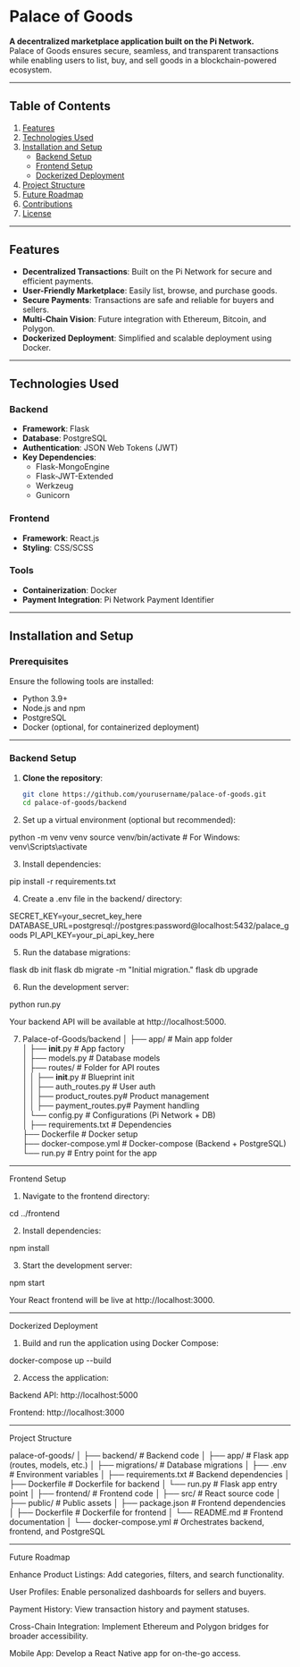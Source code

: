 # Palace of Goods

**A decentralized marketplace application built on the Pi Network.**  
Palace of Goods ensures secure, seamless, and transparent transactions while enabling users to list, buy, and sell goods in a blockchain-powered ecosystem.

---

## Table of Contents

1. [Features](#features)
2. [Technologies Used](#technologies-used)
3. [Installation and Setup](#installation-and-setup)
   - [Backend Setup](#backend-setup)
   - [Frontend Setup](#frontend-setup)
   - [Dockerized Deployment](#dockerized-deployment)
4. [Project Structure](#project-structure)
5. [Future Roadmap](#future-roadmap)
6. [Contributions](#contributions)
7. [License](#license)

---

## Features

- **Decentralized Transactions**: Built on the Pi Network for secure and efficient payments.
- **User-Friendly Marketplace**: Easily list, browse, and purchase goods.
- **Secure Payments**: Transactions are safe and reliable for buyers and sellers.
- **Multi-Chain Vision**: Future integration with Ethereum, Bitcoin, and Polygon.
- **Dockerized Deployment**: Simplified and scalable deployment using Docker.

---

## Technologies Used

### Backend
- **Framework**: Flask  
- **Database**: PostgreSQL  
- **Authentication**: JSON Web Tokens (JWT)  
- **Key Dependencies**:  
  - Flask-MongoEngine  
  - Flask-JWT-Extended  
  - Werkzeug  
  - Gunicorn  

### Frontend
- **Framework**: React.js  
- **Styling**: CSS/SCSS  

### Tools
- **Containerization**: Docker  
- **Payment Integration**: Pi Network Payment Identifier  

---

## Installation and Setup

### Prerequisites

Ensure the following tools are installed:
- Python 3.9+
- Node.js and npm
- PostgreSQL
- Docker (optional, for containerized deployment)

---

### Backend Setup

1. **Clone the repository**:
   ```bash
   git clone https://github.com/yourusername/palace-of-goods.git
   cd palace-of-goods/backend

2. Set up a virtual environment (optional but recommended):

python -m venv venv
source venv/bin/activate  # For Windows: venv\Scripts\activate


3. Install dependencies:

pip install -r requirements.txt


4. Create a .env file in the backend/ directory:

SECRET_KEY=your_secret_key_here
DATABASE_URL=postgresql://postgres:password@localhost:5432/palace_goods
PI_API_KEY=your_pi_api_key_here


5. Run the database migrations:

flask db init
flask db migrate -m "Initial migration."
flask db upgrade


6. Run the development server:

python run.py



Your backend API will be available at http://localhost:5000.

7. Palace-of-Goods/backend
│
├── app/                     # Main app folder  
│   ├── __init__.py          # App factory  
│   ├── models.py            # Database models  
│   ├── routes/              # Folder for API routes  
│   │   ├── __init__.py      # Blueprint init  
│   │   ├── auth_routes.py   # User auth  
│   │   ├── product_routes.py# Product management  
│   │   ├── payment_routes.py# Payment handling  
│   └── config.py            # Configurations (Pi Network + DB)  
│
├── requirements.txt         # Dependencies  
├── Dockerfile               # Docker setup  
├── docker-compose.yml       # Docker-compose (Backend + PostgreSQL)  
└── run.py                   # Entry point for the app

---

Frontend Setup

1. Navigate to the frontend directory:

cd ../frontend


2. Install dependencies:

npm install


3. Start the development server:

npm start



Your React frontend will be live at http://localhost:3000.


---

Dockerized Deployment

1. Build and run the application using Docker Compose:

docker-compose up --build


2. Access the application:

Backend API: http://localhost:5000

Frontend: http://localhost:3000





---

Project Structure

palace-of-goods/
│
├── backend/                 # Backend code
│   ├── app/                 # Flask app (routes, models, etc.)
│   ├── migrations/          # Database migrations
│   ├── .env                 # Environment variables
│   ├── requirements.txt     # Backend dependencies
│   ├── Dockerfile           # Dockerfile for backend
│   └── run.py               # Flask app entry point
│
├── frontend/                # Frontend code
│   ├── src/                 # React source code
│   ├── public/              # Public assets
│   ├── package.json         # Frontend dependencies
│   ├── Dockerfile           # Dockerfile for frontend
│   └── README.md            # Frontend documentation
│
└── docker-compose.yml       # Orchestrates backend, frontend, and PostgreSQL


---

Future Roadmap

Enhance Product Listings: Add categories, filters, and search functionality.

User Profiles: Enable personalized dashboards for sellers and buyers.

Payment History: View transaction history and payment statuses.

Cross-Chain Integration: Implement Ethereum and Polygon bridges for broader accessibility.

Mobile App: Develop a React Native app for on-the-go access.


